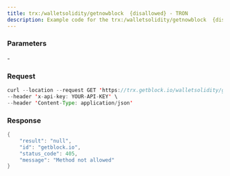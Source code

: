 ```yaml
---
title: trx:/walletsolidity/getnowblock  {disallowed} - TRON
description: Example code for the trx:/walletsolidity/getnowblock  {disallowed} rest method. Сomplete guide on how to use trx:/walletsolidity/getnowblock  {disallowed} rest in GetBlock.io Web3 documentation.
---
```


### Parameters


\-

### Request

``` java
curl --location --request GET 'https://trx.getblock.io/walletsolidity/getnowblock' \
--header 'x-api-key: YOUR-API-KEY' \
--header 'Content-Type: application/json' 
```

###  Response

``` java
{
    "result": "null",
    "id": "getblock.io",
    "status_code": 405,
    "message": "Method not allowed"
}
```

